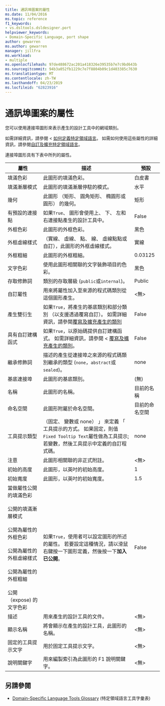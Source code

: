 ```yaml
---
title: 通訊埠圖案的屬性
ms.date: 11/04/2016
ms.topic: reference
f1_keywords:
- vs.dsltools.dsldesigner.port
helpviewer_keywords:
- Domain-Specific Language, port shape
author: gewarren
ms.author: gewarren
manager: jillfra
ms.workload:
- multiple
ms.openlocfilehash: 97de488672ac201a418326e39535b7e7c9bd643b
ms.sourcegitcommit: 94b3a052fb1229c7e7f8804b09c1d403385c7630
ms.translationtype: MT
ms.contentlocale: zh-TW
ms.lasthandoff: 04/23/2019
ms.locfileid: "62823916"
---
```

# <a name="properties-of-port-shapes"></a>通訊埠圖案的屬性
您可以使用連接埠圖形來表示產生的設計工具中的網域類別。

 如需詳細資訊，請參閱 <<c0> [ 如何定義特定領域語言](../modeling/how-to-define-a-domain-specific-language.md)。 如需如何使用這些屬性的詳細資訊，請參閱[自訂及擴充特定領域語言](../modeling/customizing-and-extending-a-domain-specific-language.md)。

 連接埠圖形具有下表中所列的屬性。

|屬性|描述|預設|
|-|-|-|
|填滿色彩|此圖形的填滿色彩。|白皮書|
|填滿漸層模式|此圖形的填滿漸層停駐的模式。|水平|
|幾何|此圖形 （矩形、 圓角矩形、 橢圓形或圓形） 的幾何。|矩形|
|有預設的連接點|如果`True`、 圖形會使用上、 下、 左和右連接點產生的設計工具中。|False|
|外框色彩|此圖形的外框色彩。|黑色|
|外框虛線樣式|（實線、 虛線、 點、 線、 虛線點點或自訂），此圖形的外框虛線樣式。|實線|
|外框粗細|此圖形的外框粗細。|0.03125|
|文字色彩|使用此圖形相關聯的文字裝飾項目的色彩。|黑色|
|存取修飾詞|類別的存取層級 (`public`或`internal`)。|Public|
|自訂屬性|用來將屬性加入至來源的程式碼類別從這個圖形產生。|\<無>|
|產生雙衍生|如果`True`，將產生的基底類別和部分類別 （以支援透過覆寫自訂）。 如需詳細資訊，請參閱[覆寫及擴充產生的類別](../modeling/overriding-and-extending-the-generated-classes.md)|False|
|具有自訂建構函式|如果`True`，以原始碼提供自訂建構函式。 如需詳細資訊，請參閱 <<c0> [ 覆寫及擴充產生的類別](../modeling/overriding-and-extending-the-generated-classes.md)。|False|
|繼承修飾詞|描述的產生從連接埠之來源的程式碼類別繼承的類型 (`none`，`abstract`或`sealed`)。|none|
|基底連接埠|此圖形的基底類別。|(無)|
|名稱|此圖形的名稱。|目前的名稱|
|命名空間|此圖形附屬於命名空間。|目前的命名空間|
|工具提示類型|（固定、 變數或 none） 」 來定義 「 工具提示的方式。 如果固定，則值`Fixed Tooltip Text`屬性做為工具提示; 若變數，然後工具提示中定義的自訂程式碼。|none|
|注意|此圖形相關聯的非正式附註。|\<無>|
|初始的高度|此圖形，以英吋的初始高度。|1|
|初始寬度|此圖形，以英吋的初始寬度。|1.5|
|當做屬性公開的填滿色彩<br /><br /> 公開的填滿漸層模式<br /><br /> 公開為屬性的 外框色彩<br /><br /> 公開為屬性的 外框虛線樣式<br /><br /> 公開為屬性的外框粗細<br /><br /> 公開 （expose) 的文字色彩|如果`True`，使用者可以設定圖形的所述的屬性。 若要設定這種情況，請以滑鼠右鍵按一下圖形定義，然後按一下**加入已公開**。|False|
|描述|用來產生的設計工具的文件。|\<無>|
|顯示名稱|將會顯示在產生的設計工具，此圖形的名稱。|\<無>|
|固定的工具提示文字|用於固定工具提示文字。|\<無>|
|說明關鍵字|用來編製索引為此圖形的 F1 說明關鍵字。|\<無>|

## <a name="see-also"></a>另請參閱

- [Domain-Specific Language Tools Glossary](https://msdn.microsoft.com/ca5e84cb-a315-465c-be24-76aa3df276aa) (特定領域語言工具字彙表)